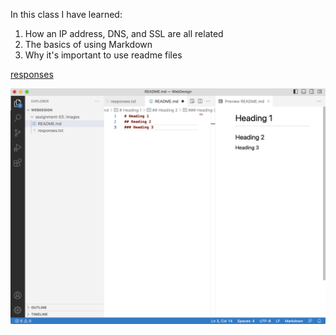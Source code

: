 In this class I have learned:

1. How an IP address, DNS, and SSL are all related
2. The basics of using Markdown
3. Why it's important to use readme files

[responses](./responses.txt)

![screenshot](./images/screenshot-assignment-3.png)